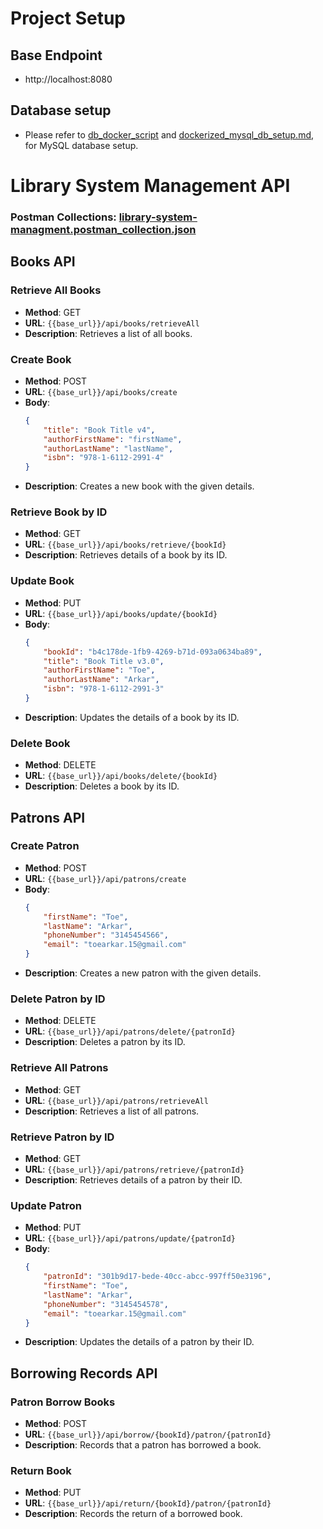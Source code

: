 # Project Setup

## Base Endpoint
- http://localhost:8080

## Database setup
- Please refer to [db_docker_script](db_docker_script) and [dockerized_mysql_db_setup.md](db_docker_script%2Fdockerized_mysql_db_setup.md), for MySQL database setup.


# Library System Management API 
### Postman Collections: [library-system-managment.postman_collection.json](library-system-managment.postman_collection.json)

## Books API

### Retrieve All Books
- **Method**: GET
- **URL**: `{{base_url}}/api/books/retrieveAll`
- **Description**: Retrieves a list of all books.

### Create Book
- **Method**: POST
- **URL**: `{{base_url}}/api/books/create`
- **Body**:
    ```json
    {
        "title": "Book Title v4",
        "authorFirstName": "firstName", 
        "authorLastName": "lastName",
        "isbn": "978-1-6112-2991-4"
    }
    ```
- **Description**: Creates a new book with the given details.

### Retrieve Book by ID
- **Method**: GET
- **URL**: `{{base_url}}/api/books/retrieve/{bookId}`
- **Description**: Retrieves details of a book by its ID.

### Update Book
- **Method**: PUT
- **URL**: `{{base_url}}/api/books/update/{bookId}`
- **Body**:
    ```json
    {
        "bookId": "b4c178de-1fb9-4269-b71d-093a0634ba89",
        "title": "Book Title v3.0",
        "authorFirstName": "Toe",
        "authorLastName": "Arkar",
        "isbn": "978-1-6112-2991-3"
    }
    ```
- **Description**: Updates the details of a book by its ID.

### Delete Book
- **Method**: DELETE
- **URL**: `{{base_url}}/api/books/delete/{bookId}`
- **Description**: Deletes a book by its ID.

## Patrons API

### Create Patron
- **Method**: POST
- **URL**: `{{base_url}}/api/patrons/create`
- **Body**:
    ```json
    {
        "firstName": "Toe",
        "lastName": "Arkar",
        "phoneNumber": "3145454566",
        "email": "toearkar.15@gmail.com"
    }
    ```
- **Description**: Creates a new patron with the given details.

### Delete Patron by ID
- **Method**: DELETE
- **URL**: `{{base_url}}/api/patrons/delete/{patronId}`
- **Description**: Deletes a patron by its ID.

### Retrieve All Patrons
- **Method**: GET
- **URL**: `{{base_url}}/api/patrons/retrieveAll`
- **Description**: Retrieves a list of all patrons.

### Retrieve Patron by ID
- **Method**: GET
- **URL**: `{{base_url}}/api/patrons/retrieve/{patronId}`
- **Description**: Retrieves details of a patron by their ID.

### Update Patron
- **Method**: PUT
- **URL**: `{{base_url}}/api/patrons/update/{patronId}`
- **Body**:
    ```json
    {
        "patronId": "301b9d17-bede-40cc-abcc-997ff50e3196",
        "firstName": "Toe",
        "lastName": "Arkar",
        "phoneNumber": "3145454578",
        "email": "toearkar.15@gmail.com"
    }
    ```
- **Description**: Updates the details of a patron by their ID.

## Borrowing Records API

### Patron Borrow Books
- **Method**: POST
- **URL**: `{{base_url}}/api/borrow/{bookId}/patron/{patronId}`
- **Description**: Records that a patron has borrowed a book.

### Return Book
- **Method**: PUT
- **URL**: `{{base_url}}/api/return/{bookId}/patron/{patronId}`
- **Description**: Records the return of a borrowed book.

